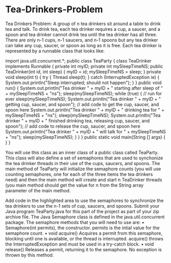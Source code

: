# Tea-Drinkers-Problem
Tea Drinkers Problem: A group of n tea drinkers sit around a table to drink tea and talk. To drink tea, each tea
drinker requires a cup, a saucer, and a spoon and tea drinker cannot drink tea until the tea drinker has all three.
There are only n-1 cups, n-1 saucers, and n-1 spoons but any tea drinker can take any cup, saucer, or spoon as long
as it is free. Each tea drinker is represented by a runnable class that looks like:

import java.util.concurrent.*;
public class TeaParty {
	class TeaDrinker implements Runnable {
		private int myID;
		private int mySleepTimeNS;
		public TeaDrinker(int id, int sleep) {
			myID = id;
			mySleepTimeNS = sleep;
		}
		private void sleep(int t) {
			try {
			Thread.sleep(t);
			} catch (InterruptedException ie) {
			System.out.println("Sleep interrupted; should not happen");
			}
		}
		public void run() {
			System.out.println("Tea drinker " + myID +
			" starting after sleep of " + mySleepTimeNS + "ns");
			sleep(mySleepTimeNS);
			while (true) { // run for ever
				sleep(mySleepTimeNS);
				System.out.println("Tea drinker " + myID + " getting cup, saucer, and spoon");
				// add code to get the cup, saucer, and spoon here
				System.out.println("Tea drinker " + myID +
				" drinking tea for " + mySleepTimeNS + "ns");
				sleep(mySleepTimeNS);
				System.out.println("Tea drinker " + myID +
				" finished drinking tea, releasing cup, saucer, and spoon");
				// add code to release the cup, saucer, and spoon here
				System.out.println("Tea drinker " + myID +
				" will talk for " + mySleepTimeNS + "ns");
				sleep(mySleepTimeNS);
			}
		}
	}
	public static void main(String [] args) {
	}
}


You will use this class as an inner class of a public class called TeaParty. This class will also define a set of
semaphores that are used to synchonize the tea drinker threads in their use of the cups, saucers, and spoons. The
main method of TeaParty will initialize the semaphore counts (you will use counting semaphores, one for each of
the three items the tea drinkers need) and then the main method will create and start n TeaDrinker threads (you
main method should get the value for n from the String array parameter of the main method.


Add code in the highlighted area to use the semaphores to synchronize the tea drinkers to use the n-1 sets of cup,
saucers, and spoons.
Submit your Java program TeaParty.java for this part of the project as part of your zip archive file.
The Java Semaphore class is defined in the java.util.concurrent package. The semaphore methods that you will
need to use are:
• Semaphore(int permits), the constructor. permits is the intial value for the semaphore count.
• void acquire() Acquires a permit from this semaphore, blocking until one is available, or the thread
is interrupted. acquire() throws the InterruptedException and must be used in a try-catch block.
• void release() Releases a permit, returning it to the semaphore. No exception is thrown by this
method.
